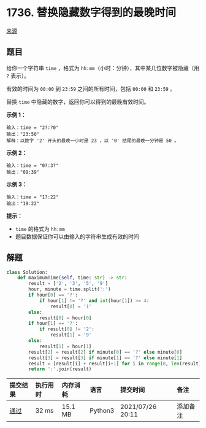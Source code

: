 # 1736. 替换隐藏数字得到的最晚时间

[来源](https://leetcode-cn.com/problems/latest-time-by-replacing-hidden-digits/)

## 题目

给你一个字符串 `time` ，格式为 `hh:mm`（小时：分钟），其中某几位数字被隐藏（用 `?` 表示）。

有效的时间为 `00:00` 到 `23:59` 之间的所有时间，包括 `00:00` 和 `23:59` 。

替换 `time` 中隐藏的数字，返回你可以得到的最晚有效时间。

**示例 1：**

```
输入：time = "2?:?0"
输出："23:50"
解释：以数字 '2' 开头的最晚一小时是 23 ，以 '0' 结尾的最晚一分钟是 50 。
```

**示例 2：**

```
输入：time = "0?:3?"
输出："09:39"
```

**示例 3：**

```
输入：time = "1?:22"
输出："19:22"
```

**提示：**

- `time` 的格式为 `hh:mm`
- 题目数据保证你可以由输入的字符串生成有效的时间

## 解题

```python
class Solution:
    def maximumTime(self, time: str) -> str:
        result = ['2', '3', '5', '9']
        hour, minute = time.split(':')
        if hour[0] == '?':
            if hour[1] != '?' and int(hour[1]) >= 4:
                result[0] = '1'
        else:
            result[0] = hour[0]
        if hour[1] == '?':
            if result[0] != '2':
                result[1] = '9'
        else:
            result[1] = hour[1]
        result[2] = result[2] if minute[0] == '?' else minute[0]
        result[3] = result[3] if minute[1] == '?' else minute[1]
        result = [result[i] + result[i+1] for i in range(0, len(result), 2)]
        return ':'.join(result)
```

| 提交结果                                                     | 执行用时 | 内存消耗 | 语言    | 提交时间         | 备注     |
| :----------------------------------------------------------- | :------- | :------- | :------ | :--------------- | :------- |
| [通过](https://leetcode-cn.com/submissions/detail/200042393/) | 32 ms    | 15.1 MB  | Python3 | 2021/07/26 20:11 | 添加备注 |